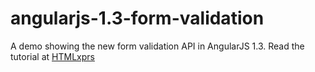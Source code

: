 angularjs-1.3-form-validation
=============================

A demo showing the new form validation API in AngularJS 1.3. Read the tutorial at [HTMLxprs](http://www.htmlxprs.com/post/11/angularjs-1.3-form-validation-tutorial)

